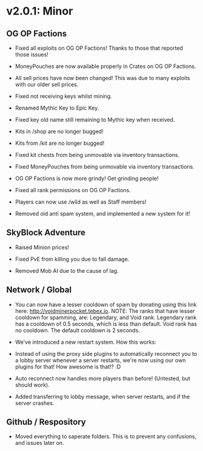 # v2.0.1: Minor

## OG OP Factions

- Fixed all exploits on OG OP Factions! Thanks to those that reported those issues!

- MoneyPouches are now available properly in Crates on OG OP Factions.

- All sell prices have now been changed! This was due to many exploits with our older sell prices.

- Fixed not receiving keys whilst mining.

- Renamed Mythic Key to Epic Key.

- Fixed key old name still remaining to Mythic key when received.

- Kits in /shop are no longer bugged!

- Kits from /kit are no longer bugged!

- Fixed kit chests from being unmovable via inventory transactions.

- Fixed MoneyPouches from being unmovable via inventory transactions.

- OG OP Factions is now more grindy! Get grinding people!

- Fixed all rank permissions on OG OP Factions.

- Players can now use /wild as well as Staff members!

- Removed old anti spam system, and implemented a new system for it!

## SkyBlock Adventure
- Raised Minion prices!

- Fixed PvE from killing you due to fall damage.

- Removed Mob AI due to the cause of lag.

## Network / Global
- You can now have a lesser cooldown of spam by donating using this link here: http://voidminerpocket.tebex.io.
NOTE: The ranks that have lesser cooldown for spamming, are: Legendary, and Void rank. Legendary rank has a cooldown of 0.5 seconds, which is less than default. Void rank has no cooldown.
The default cooldown is 2 seconds.

- We've introduced a new restart system. How this works:

* Instead of using the proxy side plugins to automatically reconnect you to a lobby server whenever a server restarts, we're now using our own plugins for that! How awesome is that!? :D

- Auto reconnect now handles more players than before! (Untested, but should work).

- Added transferring to lobby message, when server restarts, and if the server crashes.

## Github / Respository 
- Moved everything to saperate folders. This is to prevent any confusions, and issues later on.